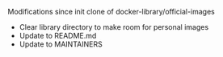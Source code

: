 Modifications since init clone of docker-library/official-images

- Clear library directory to make room for personal images
- Update to README.md
- Update to MAINTAINERS
